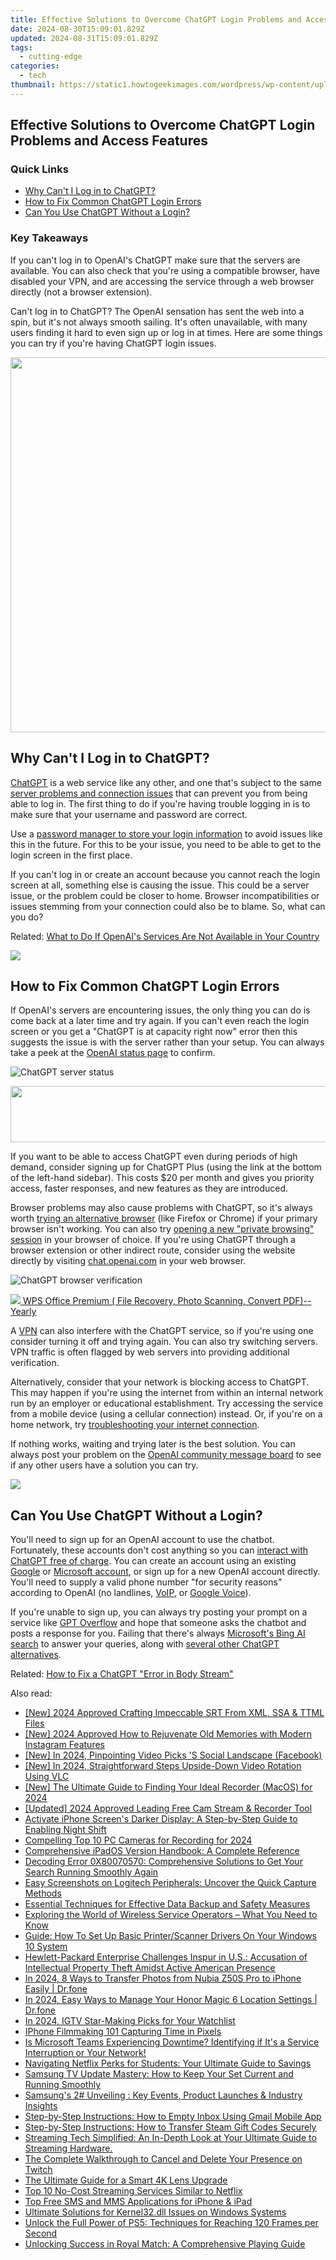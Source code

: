 ```yaml
---
title: Effective Solutions to Overcome ChatGPT Login Problems and Access Features
date: 2024-08-30T15:09:01.829Z
updated: 2024-08-31T15:09:01.829Z
tags:
  - cutting-edge
categories:
  - tech
thumbnail: https://static1.howtogeekimages.com/wordpress/wp-content/uploads/2023/02/52677235795_baae2cd5a3_k.jpg
---
```


## Effective Solutions to Overcome ChatGPT Login Problems and Access Features

### Quick Links

* [Why Can't I Log in to ChatGPT?](https://smart-video-creator.techidaily.com/new-in-2024-full-guide-on-making-a-big-budget-cinematic-look-video-with-final-cut-pro-x/)
* [How to Fix Common ChatGPT Login Errors](https://unlock-android.techidaily.com/in-2024-how-to-enable-usb-debugging-on-a-locked-infinix-note-30-5g-phone-by-drfone-android/)
* [Can You Use ChatGPT Without a Login?](https://tech-revival.techidaily.com/exploring-the-most-effective-alternatives-to-chatgpt-today/)

### Key Takeaways

 If you can't log in to OpenAI's ChatGPT make sure that the servers are available. You can also check that you're using a compatible browser, have disabled your VPN, and are accessing the service through a web browser directly (not a browser extension).

 Can't log in to ChatGPT? The OpenAI sensation has sent the web into a spin, but it's not always smooth sailing. It's often unavailable, with many users finding it hard to even sign up or log in at times. Here are some things you can try if you're having ChatGPT login issues.

<!-- affiliate ads begin -->
<a href="https://turtlebeachus.sjv.io/c/5597632/1988416/23719" target="_top" id="1988416"><img src="//a.impactradius-go.com/display-ad/23719-1988416" border="0" alt="" width="600" height="600"/></a><img height="0" width="0" src="https://imp.pxf.io/i/5597632/1988416/23719" style="position:absolute;visibility:hidden;" border="0" />
<!-- affiliate ads end -->
##  Why Can't I Log in to ChatGPT?

[ChatGPT](https://smart-video-editing.techidaily.com/new-how-to-find-free-sites-for-sound-effect-and-add-them-in-final-cut-pro-for-2024/) is a web service like any other, and one that's subject to the same [server problems and connection issues](https://win-dash.techidaily.com/latest-update-get-your-logitech-g933-headset-software-here/) that can prevent you from being able to log in. The first thing to do if you're having trouble logging in is to make sure that your username and password are correct.

 Use a [password manager to store your login information](https://facebook-video-content.techidaily.com/updated-how-to-create-facebook-video-ads-with-free-video-creation-kit-for-2024/) to avoid issues like this in the future. For this to be your issue, you need to be able to get to the login screen in the first place.

 If you can't log in or create an account because you cannot reach the login screen at all, something else is causing the issue. This could be a server issue, or the problem could be closer to home. Browser incompatibilities or issues stemming from your connection could also be to blame. So, what can you do?

Related: [What to Do If OpenAI's Services Are Not Available in Your Country](https://howto.techidaily.com/4-solutions-to-fix-unfortunately-your-app-has-stopped-error-on-oppo-find-n3-flip-drfone-by-drfone-fix-android-problems-fix-android-problems/) 

<!-- affiliate ads begin -->
<a href="https://estore.winxdvd.com/order/checkout.php?PRODS=4612444&QTY=1&AFFILIATE=108875&CART=1"><img src="https://www.winxdvd.com/affiliate/new-banner/pt-728x90.jpg" border="0"></a>
<!-- affiliate ads end -->
##  How to Fix Common ChatGPT Login Errors

 If OpenAI's servers are encountering issues, the only thing you can do is come back at a later time and try again. If you can't even reach the login screen or you get a "ChatGPT is at capacity right now" error then this suggests the issue is with the server rather than your setup. You can always take a peek at the [OpenAI status page](https://status.openai.com/) to confirm.

![ChatGPT server status](https://static1.howtogeekimages.com/wordpress/wp-content/uploads/2023/02/chatgpt_status.png) 

<!-- affiliate ads begin -->
<a href="https://arkmc.pxf.io/c/5597632/427477/5172" target="_top" id="427477"><img src="//a.impactradius-go.com/display-ad/5172-427477" border="0" alt="" width="728" height="90"/></a><img height="0" width="0" src="https://arkmc.pxf.io/i/5597632/427477/5172" style="position:absolute;visibility:hidden;" border="0" />
<!-- affiliate ads end -->
 If you want to be able to access ChatGPT even during periods of high demand, consider signing up for ChatGPT Plus (using the link at the bottom of the left-hand sidebar). This costs $20 per month and gives you priority access, faster responses, and new features as they are introduced.

 Browser problems may also cause problems with ChatGPT, so it's always worth [trying an alternative browser](https://driver-download.techidaily.com/1722978947013-get-the-latest-intel-hd-graphics-4400-drivers-download-now/) (like Firefox or Chrome) if your primary browser isn't working. You can also try [opening a new "private browsing" session](https://extra-hints.techidaily.com/2024-approved-convert-spoken-words-into-text-effortlessly-using-ms-word/) in your browser of choice. If you're using ChatGPT through a browser extension or other indirect route, consider using the website directly by visiting [chat.openai.com](http://chat.openai.com) in your web browser.

![ChatGPT browser verification](https://static1.howtogeekimages.com/wordpress/wp-content/uploads/2023/02/chatgpt_checking_browser.png) 

<!-- affiliate ads begin -->
<a href="https://secure.2checkout.com/order/checkout.php?PRODS=38729081&QTY=1&AFFILIATE=108875&CART=1"><img src="https://website-prod.cache.wpscdn.com/img/wps-writer-free-word-processor-1x.3d9c80d.png" border="0">
WPS Office Premium ( File Recovery, Photo Scanning, Convert PDF)--Yearly</a>
<!-- affiliate ads end -->
 A [VPN](https://extra-guidance.techidaily.com/2024-approved-masterclass-in-3d-color-grading-with-custom-luts/) can also interfere with the ChatGPT service, so if you're using one consider turning it off and trying again. You can also try switching servers. VPN traffic is often flagged by web servers into providing additional verification.

 Alternatively, consider that your network is blocking access to ChatGPT. This may happen if you're using the internet from within an internal network run by an employer or educational establishment. Try accessing the service from a mobile device (using a cellular connection) instead. Or, if you're on a home network, try [troubleshooting your internet connection](https://article-posts.techidaily.com/pioneering-medical-messaging-in-digital-advertising/).

 If nothing works, waiting and trying later is the best solution. You can always post your problem on the [OpenAI community message board](https://community.openai.com) to see if any other users have a solution you can try.

<!-- affiliate ads begin -->
<a href="https://secure.2checkout.com/order/checkout.php?PRODS=45152835&QTY=1&AFFILIATE=108875&CART=1"><img src="https://download.terabyteunlimited.com/banners/ad_800x450_d.jpg" border="0"></a>
<!-- affiliate ads end -->
##  Can You Use ChatGPT Without a Login?

 You'll need to sign up for an OpenAI account to use the chatbot. Fortunately, these accounts don't cost anything so you can [interact with ChatGPT free of charge](https://extra-resources.techidaily.com/new-capture-clarity-editing-insights-for-professional-results/). You can create an account using an existing [Google](https://twitter-clips.techidaily.com/updated-2024-approved-twitters-visuals-saving-and-downloading-on-smartphones/) or [Microsoft account](https://sim-unlock.techidaily.com/in-2024-sim-unlock-vivo-y17s-phones-without-code-2-ways-to-remove-android-sim-lock-by-drfone-android/), or sign up for a new OpenAI account directly. You'll need to supply a valid phone number "for security reasons" according to OpenAI (no landlines, [VoIP](https://extra-tips.techidaily.com/updated-compendium-classification-of-camera-types-for-videos/), or [Google Voice](https://vp-tips.techidaily.com/updated-the-ultimate-key-to-flawless-tiktok-profile-hyperlinking-for-2024/)).

 If you're unable to sign up, you can always try posting your prompt on a service like [GPT Overflow](https://www.gptoverflow.link) and hope that someone asks the chatbot and posts a response for you. Failing that there's always [Microsoft's Bing AI search](https://driver-download.techidaily.com/seamless-driver-installation-for-epson-devices-on-your-pc-with-windows/) to answer your queries, along with [several other ChatGPT alternatives](https://screen-mirroring-recording.techidaily.com/in-2024-3-must-know-methods-to-record-on-your-ipad/).

Related: [How to Fix a ChatGPT "Error in Body Stream"](https://techidaily.com/simple-ways-to-get-recent-calls-back-from-vivo-by-fonelab-android-recover-call-logs/)

<ins class="adsbygoogle"
     style="display:block"
     data-ad-format="autorelaxed"
     data-ad-client="ca-pub-7571918770474297"
     data-ad-slot="1223367746"></ins>



<ins class="adsbygoogle"
     style="display:block"
     data-ad-client="ca-pub-7571918770474297"
     data-ad-slot="8358498916"
     data-ad-format="auto"
     data-full-width-responsive="true"></ins>

<span class="atpl-alsoreadstyle">Also read:</span>
<div><ul>
<li><a href="https://fox-glue.techidaily.com/new-2024-approved-crafting-impeccable-srt-from-xml-ssa-and-ttml-files/"><u>[New] 2024 Approved  Crafting Impeccable SRT From XML, SSA & TTML Files</u></a></li>
<li><a href="https://instagram-clips.techidaily.com/new-2024-approved-how-to-rejuvenate-old-memories-with-modern-instagram-features/"><u>[New] 2024 Approved  How to Rejuvenate Old Memories with Modern Instagram Features</u></a></li>
<li><a href="https://facebook-clips.techidaily.com/new-in-2024-pinpointing-video-picks-s-social-landscape-facebook/"><u>[New] In 2024, Pinpointing Video Picks 'S Social Landscape (Facebook)</u></a></li>
<li><a href="https://video-screen-grab.techidaily.com/new-in-2024-straightforward-steps-upside-down-video-rotation-using-vlc/"><u>[New] In 2024, Straightforward Steps  Upside-Down Video Rotation Using VLC</u></a></li>
<li><a href="https://video-screen-grab.techidaily.com/new-the-ultimate-guide-to-finding-your-ideal-recorder-macos-for-2024/"><u>[New] The Ultimate Guide to Finding Your Ideal Recorder (MacOS) for 2024</u></a></li>
<li><a href="https://screen-video-capture.techidaily.com/updated-2024-approved-leading-free-cam-stream-and-recorder-tool/"><u>[Updated] 2024 Approved  Leading Free Cam Stream & Recorder Tool</u></a></li>
<li><a href="https://techtrends.techidaily.com/activate-iphone-screens-darker-display-a-step-by-step-guide-to-enabling-night-shift/"><u>Activate iPhone Screen's Darker Display: A Step-by-Step Guide to Enabling Night Shift</u></a></li>
<li><a href="https://video-capture.techidaily.com/compelling-top-10-pc-cameras-for-recording-for-2024/"><u>Compelling Top 10 PC Cameras for Recording for 2024</u></a></li>
<li><a href="https://techtrends.techidaily.com/comprehensive-ipados-version-handbook-a-complete-reference/"><u>Comprehensive iPadOS Version Handbook: A Complete Reference</u></a></li>
<li><a href="https://techtrends.techidaily.com/decoding-error-0x80070570-comprehensive-solutions-to-get-your-search-running-smoothly-again/"><u>Decoding Error 0X80070570: Comprehensive Solutions to Get Your Search Running Smoothly Again</u></a></li>
<li><a href="https://techtrends.techidaily.com/easy-screenshots-on-logitech-peripherals-uncover-the-quick-capture-methods/"><u>Easy Screenshots on Logitech Peripherals: Uncover the Quick Capture Methods</u></a></li>
<li><a href="https://techtrends.techidaily.com/essential-techniques-for-effective-data-backup-and-safety-measures/"><u>Essential Techniques for Effective Data Backup and Safety Measures</u></a></li>
<li><a href="https://techtrends.techidaily.com/exploring-the-world-of-wireless-service-operators-what-you-need-to-know/"><u>Exploring the World of Wireless Service Operators – What You Need to Know</u></a></li>
<li><a href="https://win-amazing.techidaily.com/guide-how-to-set-up-basic-printerscanner-drivers-on-your-windows-10-system/"><u>Guide: How To Set Up Basic Printer/Scanner Drivers On Your Windows 10 System</u></a></li>
<li><a href="https://techtrends.techidaily.com/hewlett-packard-enterprise-challenges-inspur-in-us-accusation-of-intellectual-property-theft-amidst-active-american-presence/"><u>Hewlett-Packard Enterprise Challenges Inspur in U.S.: Accusation of Intellectual Property Theft Amidst Active American Presence</u></a></li>
<li><a href="https://android-transfer.techidaily.com/in-2024-8-ways-to-transfer-photos-from-nubia-z50s-pro-to-iphone-easily-drfone-by-drfone-transfer-from-android-transfer-from-android/"><u>In 2024, 8 Ways to Transfer Photos from Nubia Z50S Pro to iPhone Easily | Dr.fone</u></a></li>
<li><a href="https://android-location.techidaily.com/in-2024-easy-ways-to-manage-your-honor-magic-6-location-settings-drfone-by-drfone-virtual/"><u>In 2024, Easy Ways to Manage Your Honor Magic 6 Location Settings | Dr.fone</u></a></li>
<li><a href="https://instagram-videos.techidaily.com/in-2024-igtv-star-making-picks-for-your-watchlist/"><u>In 2024, IGTV Star-Making Picks for Your Watchlist</u></a></li>
<li><a href="https://video-capture.techidaily.com/iphone-filmmaking-101-capturing-time-in-pixels/"><u>IPhone Filmmaking 101  Capturing Time in Pixels</u></a></li>
<li><a href="https://techtrends.techidaily.com/1722899967765-is-microsoft-teams-experiencing-downtime-identifying-if-its-a-service-interruption-or-your-network/"><u>Is Microsoft Teams Experiencing Downtime? Identifying if It's a Service Interruption or Your Network!</u></a></li>
<li><a href="https://techtrends.techidaily.com/navigating-netflix-perks-for-students-your-ultimate-guide-to-savings/"><u>Navigating Netflix Perks for Students: Your Ultimate Guide to Savings</u></a></li>
<li><a href="https://techtrends.techidaily.com/samsung-tv-update-mastery-how-to-keep-your-set-current-and-running-smoothly/"><u>Samsung TV Update Mastery: How to Keep Your Set Current and Running Smoothly</u></a></li>
<li><a href="https://techtrends.techidaily.com/samsungs-2-unveiling-key-events-product-launches-and-industry-insights/"><u>Samsung's 2# Unveiling : Key Events, Product Launches & Industry Insights</u></a></li>
<li><a href="https://techtrends.techidaily.com/step-by-step-instructions-how-to-empty-inbox-using-gmail-mobile-app/"><u>Step-by-Step Instructions: How to Empty Inbox Using Gmail Mobile App</u></a></li>
<li><a href="https://techtrends.techidaily.com/step-by-step-instructions-how-to-transfer-steam-gift-codes-securely/"><u>Step-by-Step Instructions: How to Transfer Steam Gift Codes Securely</u></a></li>
<li><a href="https://techtrends.techidaily.com/streaming-tech-simplified-an-in-depth-look-at-your-ultimate-guide-to-streaming-hardware/"><u>Streaming Tech Simplified: An In-Depth Look at Your Ultimate Guide to Streaming Hardware.</u></a></li>
<li><a href="https://techtrends.techidaily.com/the-complete-walkthrough-to-cancel-and-delete-your-presence-on-twitch/"><u>The Complete Walkthrough to Cancel and Delete Your Presence on Twitch</u></a></li>
<li><a href="https://vp-tips.techidaily.com/the-ultimate-guide-for-a-smart-4k-lens-upgrade/"><u>The Ultimate Guide for a Smart 4K Lens Upgrade</u></a></li>
<li><a href="https://techtrends.techidaily.com/1722886696250-top-10-no-cost-streaming-services-similar-to-netflix/"><u>Top 10 No-Cost Streaming Services Similar to Netflix</u></a></li>
<li><a href="https://techtrends.techidaily.com/top-free-sms-and-mms-applications-for-iphone-and-ipad/"><u>Top Free SMS and MMS Applications for iPhone & iPad</u></a></li>
<li><a href="https://techtrends.techidaily.com/ultimate-solutions-for-kernel32dll-issues-on-windows-systems/"><u>Ultimate Solutions for Kernel32.dll Issues on Windows Systems</u></a></li>
<li><a href="https://techtrends.techidaily.com/unlock-the-full-power-of-ps5-techniques-for-reaching-120-frames-per-second/"><u>Unlock the Full Power of PS5: Techniques for Reaching 120 Frames per Second</u></a></li>
<li><a href="https://techtrends.techidaily.com/unlocking-success-in-royal-match-a-comprehensive-playing-guide/"><u>Unlocking Success in Royal Match: A Comprehensive Playing Guide</u></a></li>
</ul></div>

